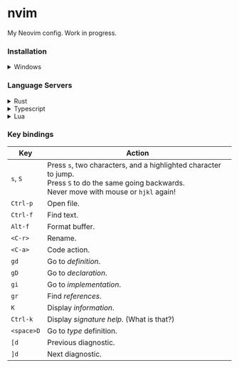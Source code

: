 # nvim

My Neovim config. Work in progress.

### Installation

<details><summary>Windows</summary>

Start by installing Neovim:
```sh
winget install Neovim.Neovim
```

To install this config, go to your local app data directory:
```sh
cd %LOCALAPPDATA%           # cmd.exe
cd $env:LOCALAPPDATA        # powershell
```

Clone this repo (folder `nvim` will be created):
```sh
git clone https://github.com/lubomirkurcak/nvim
```

If you do not have a C compiler set up, you can use Zig:
```sh
winget install zig.zig
```
</details>

### Language Servers

<details><summary>Rust</summary>
Install `rustup` here: https://www.rust-lang.org/tools/install

You can then install `rust-analyzer` (Rust's LSP):
```sh
rustup component add rust-analyzer
```

And may as well install `ripgrep` to speed up searches:
```sh
cargo install ripgrep
```
</details>


<details><summary>Typescript</summary>

Install Node.js https://nodejs.org/ to get `npm` and install typescript and its LSP:
```sh
npm install -g typescript
npm install -g typescript-language-server
```
</details>

<details><summary>Lua</summary>

Download latest release from https://github.com/LuaLS/lua-language-server/releases

Unzip, go to `bin` and see the `lua-language-server` executable.

Add that directory to `PATH` so that the OS is able to find it.
</details>

### Key bindings

| Key | Action |
|-----|--------|
| `s`, `S`     | Press `s`, two characters, and a highlighted character to jump. <br /> Press `S` to do the same going backwards. <br /> Never move with mouse or `hjkl` again! |
| `Ctrl-p`     | Open file. |
| `Ctrl-f`     | Find text. |
| `Alt-f`      | Format buffer. |
| `<C-r>`      | Rename. |
| `<C-a>`      | Code action. |
| `gd`         | Go to *definition*. |
| `gD`         | Go to *declaration*. |
| `gi`         | Go to *implementation*.|
| `gr`         | Find *references*.|
| `K`          | Display *information*.|
| `Ctrl-k`     | Display *signature help*. (What is that?) |
| `<space>D`   | Go to *type* definition.|
| `[d`         | Previous diagnostic.|
| `]d`         | Next diagnostic.|

